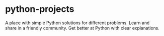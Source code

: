 # python-projects
A place with simple Python solutions for different problems. Learn and share in a friendly community. Get better at Python with clear explanations.
